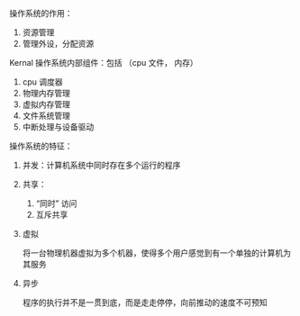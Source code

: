 操作系统的作用：

1. 资源管理
2. 管理外设，分配资源

Kernal 操作系统内部组件：包括 （cpu 文件， 内存）

1. cpu 调度器
2. 物理内存管理
3. 虚拟内存管理
4. 文件系统管理
5. 中断处理与设备驱动

操作系统的特征：

1. 并发：计算机系统中同时存在多个运行的程序

2. 共享：

   1. “同时” 访问
   2. 互斥共享

3. 虚拟

   将一台物理机器虚拟为多个机器，使得多个用户感觉到有一个单独的计算机为其服务

4. 异步

   程序的执行并不是一贯到底，而是走走停停，向前推动的速度不可预知